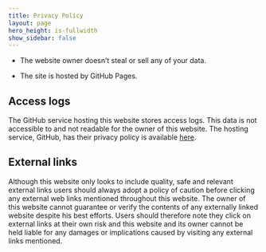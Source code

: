 ```yaml
---
title: Privacy Policy
layout: page
hero_height: is-fullwidth
show_sidebar: false
---
```





- The website owner doesn’t steal or sell any of your data.

- The site is hosted by GitHub Pages.

  


## Access logs

The GitHub service hosting this website stores access logs. This data is not accessible to and not readable for the owner of this website. The hosting service, GitHub, has their privacy policy is available [here](https://docs.github.com/en/github/site-policy/github-privacy-statement).

## External links

Although this website only looks to include quality, safe and relevant external links users should always adopt a policy of caution before clicking any external web links mentioned throughout this  website. The owner of this website cannot guarantee or verify the  contents of any externally linked website despite his best efforts.  Users should therefore note they click on external links at their own  risk and this website and its owner cannot be held liable for any  damages or implications caused by visiting any external links mentioned.
